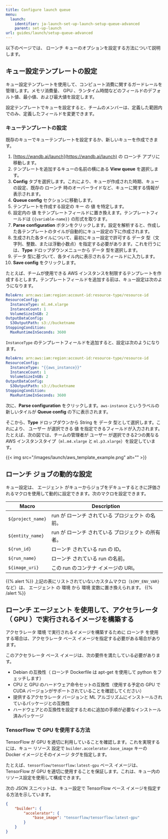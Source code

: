 ```yaml
---
title: Configure launch queue
menu:
  launch:
    identifier: ja-launch-set-up-launch-setup-queue-advanced
    parent: set-up-launch
url: guides/launch/setup-queue-advanced
---
```


以下のページでは、 ローンチ キューのオプションを設定する方法について説明します。

## キュー設定テンプレートの設定

キュー設定テンプレートを使用して、コンピュート消費に関するガードレールを管理します。メモリ消費量、 GPU 、ランタイム時間などのフィールドのデフォルト値、最小値、および最大値を設定します。

設定テンプレートでキューを設定すると、チームのメンバーは、定義した範囲内でのみ、定義したフィールドを変更できます。

### キューテンプレートの設定

既存のキューでキューテンプレートを設定するか、新しいキューを作成できます。

1. [https://wandb.ai/launch](https://wandb.ai/launch) の ローンチ アプリに移動します。
2. テンプレートを追加するキューの名前の横にある **View queue** を選択します。
3. **Config** タブを選択します。これにより、キューが作成された時期、キューの設定、既存の ローンチ 時のオーバーライドなど、キューに関する情報が表示されます。
4. **Queue config** セクションに移動します。
5. テンプレートを作成する設定の キー の 値 を特定します。
6. 設定内の 値 をテンプレートフィールドに置き換えます。テンプレートフィールドは `{{variable-name}}` の形式を取ります。
7. **Parse configuration** ボタンをクリックします。設定を解析すると、作成した各テンプレートのタイルが自動的にキュー設定の下に作成されます。
8. 生成された各タイルについて、最初にキュー設定で許可する データ 型（文字列、整数、または浮動小数点）を指定する必要があります。これを行うには、**Type** ドロップダウンメニューから データ 型を選択します。
9. データ 型に基づいて、各タイル内に表示されるフィールドに入力します。
10. **Save config** をクリックします。

たとえば、チームが使用できる AWS インスタンスを制限するテンプレートを作成するとします。テンプレートフィールドを追加する前は、キュー設定は次のようになります。

```yaml title="launch config"
RoleArn: arn:aws:iam:region:account-id:resource-type/resource-id
ResourceConfig:
  InstanceType: ml.m4.xlarge
  InstanceCount: 1
  VolumeSizeInGB: 2
OutputDataConfig:
  S3OutputPath: s3://bucketname
StoppingCondition:
  MaxRuntimeInSeconds: 3600
```

`InstanceType` のテンプレートフィールドを追加すると、設定は次のようになります。

```yaml title="launch config"
RoleArn: arn:aws:iam:region:account-id:resource-type/resource-id
ResourceConfig:
  InstanceType: "{{aws_instance}}"
  InstanceCount: 1
  VolumeSizeInGB: 2
OutputDataConfig:
  S3OutputPath: s3://bucketname
StoppingCondition:
  MaxRuntimeInSeconds: 3600
```

次に、**Parse configuration** をクリックします。`aws-instance` というラベルの新しいタイルが **Queue config** の下に表示されます。

そこから、**Type** ドロップダウンから String を データ 型として選択します。これにより、 ユーザー が選択できる 値 を指定できるフィールドが入力されます。たとえば、次の図では、チームの管理者が ユーザー が選択できる2つの異なる AWS インスタンスタイプ（`ml.m4.xlarge` と `ml.p3.xlarge`）を設定しています。

{{< img src="/images/launch/aws_template_example.png" alt="" >}}

## ローンチ ジョブの動的な設定

キュー設定は、 エージェント がキューからジョブをデキューするときに評価されるマクロを使用して動的に設定できます。次のマクロを設定できます。

| Macro             | Description                                           |
|-------------------|-------------------------------------------------------|
| `${project_name}` | run が ローンチ されている プロジェクト の名前。                     |
| `${entity_name}`  | run が ローンチ されている プロジェクト の所有者。                    |
| `${run_id}`       | ローンチ されている run の ID。                                  |
| `${run_name}`     | ローンチ されている run の名前。                                 |
| `${image_uri}`    | この run のコンテナ イメージの URI。                            |

{{% alert %}}
上記の表にリストされていないカスタムマクロ（`${MY_ENV_VAR}` など）は、 エージェント の 環境 から 環境 変数に置き換えられます。
{{% /alert %}}

## ローンチ エージェント を使用して、アクセラレータ（ GPU ）で実行されるイメージを構築する

アクセラレータ 環境 で実行されるイメージを構築するために ローンチ を使用する場合は、アクセラレータ ベース イメージを指定する必要がある場合があります。

このアクセラレータ ベース イメージは、次の要件を満たしている必要があります。

- Debian の互換性（ ローンチ Dockerfile は apt-get を使用して python をフェッチします）
- CPU と GPU のハードウェア命令セットの互換性（使用する予定の GPU で CUDA バージョンがサポートされていることを確認してください）
- 提供するアクセラレータ バージョンと ML アルゴリズムにインストールされているパッケージとの互換性
- ハードウェアとの互換性を設定するために追加の手順が必要なインストール済みパッケージ

### TensorFlow で GPU を使用する方法

TensorFlow が GPU を適切に利用していることを確認します。これを実現するには、キュー リソース 設定で `builder.accelerator.base_image` キーの Docker イメージとそのイメージ タグを指定します。

たとえば、`tensorflow/tensorflow:latest-gpu` ベース イメージは、TensorFlow が GPU を適切に使用することを保証します。これは、キュー内のリソース設定を使用して構成できます。

次の JSON スニペットは、キュー設定で TensorFlow ベース イメージを指定する方法を示しています。

```json title="Queue config"
{
    "builder": {
        "accelerator": {
            "base_image": "tensorflow/tensorflow:latest-gpu"
        }
    }
}
```
